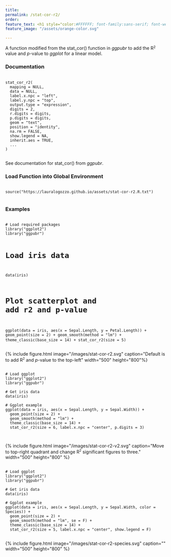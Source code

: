 ```yaml
---
title:
permalink: /stat-cor-r2/
order: 
feature_text: <h1 style="color:#FFFFFF; font-family:sans-serif; font-weight:normal"> stat-cor-r2 </h1>
feature_image: "/assets/orange-color.svg"

---
```

A function modified from the stat_cor() function in <em>ggpubr</em> to add the 
R<font size = 2><sup>2</sup></font> value and <em>p</em>-value to <em>ggplot</em>
for a linear model.


<h3> Documentation </h3>

<pre>
  <code>
stat_cor_r2(
  mapping = NULL,
  data = NULL,
  label.x.npc = "left",
  label.y.npc = "top",
  output.type = "expression",
  digits = 2,
  r.digits = digits,
  p.digits = digits,
  geom = "text",
  position = "identity",
  na.rm = FALSE,
  show.legend = NA,
  inherit.aes = TRUE,
  ...
)
  </code>
</pre>

See documentation for stat_cor() from <em>ggpubr</em>.

<h3> Load Function into Global Environment </h3>
<pre>
  <code>
source("https://lauralogozzo.github.io/assets/stat-cor-r2.R.txt")
  </code>
</pre>


<h3> Examples </h3>
<pre>
  <code>
# Load required packages
library("ggplot2")
library("ggpubr")

# Load iris data
data(iris)

# Plot scatterplot and add r2 and p-value
ggplot(data = iris, aes(x = Sepal.Length, y = Petal.Length)) + 
  geom_point(size = 2) + 
  geom_smooth(method = "lm") + 
  theme_classic(base_size = 14) +
  stat_cor_r2(size = 5)
  </code>
</pre>
{% include figure.html image="/images/stat-cor-r2.svg" caption="Default is to add 
R<sup><font size = 1>2</font></sup> and <em>p</em>-value to the top-left" width="500" height="800"%}


<pre>
  <code>
# Load ggplot
library("ggplot2")
library("ggpubr")

# Get iris data
data(iris)

# Ggplot example
ggplot(data = iris, aes(x = Sepal.Length, y = Sepal.Width)) + 
  geom_point(size = 2) + 
  geom_smooth(method = "lm") + 
  theme_classic(base_size = 14) + 
  stat_cor_r2(size = 6, label.x.npc = "center", p.digits = 3)

  </code>
</pre>

{% include figure.html image="/images/stat-cor-r2-v2.svg" caption="Move to top-right quadrant and change R<sup><font size = 1>2</font></sup> significant figures to three." width="500" height="800" %}


<pre>
  <code>
# Load ggplot
library("ggplot2")
library("ggpubr")

# Get iris data
data(iris)

# Ggplot example
ggplot(data = iris, aes(x = Sepal.Length, y = Sepal.Width, color = Species)) + 
  geom_point(size = 2) + 
  geom_smooth(method = "lm", se = F) + 
  theme_classic(base_size = 14) + 
  stat_cor_r2(size = 5, label.x.npc = "center", show.legend = F)
  </code>
</pre>

{% include figure.html image="/images/stat-cor-r2-species.svg" caption="" width="500" height="800" %}